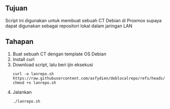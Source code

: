 ## Tujuan
Script ini digunakan untuk membuat sebuah CT Debian di Proxmox supaya dapat digunakan sebagai repositori lokal dalam jaringan LAN

## Tahapan

1. Buat sebuah CT dengan template OS Debian
2. Install curl
3. Download script, lalu beri ijin eksekusi
    ```shell
    curl -o lanrepo.sh https://raw.githubusercontent.com/asfydien/deblocalrepo/refs/heads/main/lanrepo.sh
    chmod +x lanrepo.sh
    ```
4. Jalankan
    ```shell
    ./lanrepo.sh
    ```  
